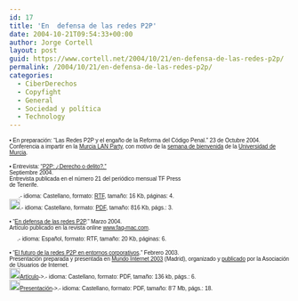 ```yaml
---
id: 17
title: 'En  defensa de las redes P2P'
date: 2004-10-21T09:54:33+00:00
author: Jorge Cortell
layout: post
guid: https://www.cortell.net/2004/10/21/en-defensa-de-las-redes-p2p/
permalink: /2004/10/21/en-defensa-de-las-redes-p2p/
categories:
  - CiberDerechos
  - Copyfight
  - General
  - Sociedad y polí­tica
  - Technology
---
```

<font size="1" face="Verdana, Arial, Helvetica, sans-serif">• En preparación: “Las Redes P2P y el engaño de la Reforma del Código Penal.” 23 de Octubre 2004. Conferencia a impartir en la <a href="https://www.murcialanparty.com/" target="_blank">Murcia LAN Party</a>, con motivo de la <a href="https://www.um.es/bienvenida/" target="_blank">semana de bienvenida</a> de la <a href="https://www.um.es/" target="_blank">Universidad de Murcia</a>.</font>

<font face="Verdana, Arial, Helvetica, sans-serif" size="2"></font><font size="1" face="Verdana, Arial, Helvetica, sans-serif">• Entrevista: <a href="https://homepage.mac.com/jorgecortell/docs/tfpress21.pdf" target="_blank">“P2P: &iquest;Derecho o delito?.”</a> <br /> Septiembre 2004.<br /> Entrevista publicada en el número 21 del periódico mensual TF Press<br /> de Tenerife.<br /> <a href="https://homepage.mac.com/jorgecortell/docs/entrevistaTFpress.rtf" target="_blank"><img src="https://homepage.mac.com/jorgecortell/images/rtf.gif" width="14" height="18" border="0" /></a> .- idioma: Castellano, formato: <a href="https://homepage.mac.com/jorgecortell/docs/entrevistaTFpress.rtf" target="_blank">RTF</a>, tamaño: 16 Kb, páginas: 4.<br /> <a href="https://homepage.mac.com/jorgecortell/docs/tfpress21.pdf" target="_blank"><img src="https://homepage.mac.com/jorgecortell/images/pdf.gif" width="19" height="19" border="0" /></a>.- idioma: Castellano, formato: <a href="https://homepage.mac.com/jorgecortell/docs/tfpress21.pdf" target="_blank">PDF</a>, tamaño: 816 Kb, págs.: 3. </font><font size="1" face="Verdana, Arial, Helvetica, sans-serif"></p> 

<p>
  • “<a href="https://homepage.mac.com/jorgecortell/docs/defensaP2P.rtf" target="_blank">En defensa de las redes P2P</a>.” Marzo 2004.<br /> Artículo publicado en la revista online <a href="https://www.faq-mac.com/mt/archives/007519.php" target="_blank">www.faq-mac.com</a>.<br /> <a href="https://homepage.mac.com/jorgecortell/docs/BSA-en.rtf" target="_blank"><img src="https://homepage.mac.com/jorgecortell/images/rtf.gif" width="14" height="18" border="0" /></a>.- idioma: Español, formato: RTF, tamaño: 20 Kb, páginas: 6.
</p>

<p>
  • “<a href="https://homepage.mac.com/jorgecortell/docs/P2Pcorp.pdf" target="_blank">El futuro de la redes P2P en entornos corporativos</a>.” Febrero 2003.<br /> Presentación preparada y presentada en <a href="https://www.aui.es/i2003/conferencias/conferencias.htm#peer_peer" target="_blank">Mundo Internet 2003</a> (Madrid), organizado y <a href="https://www.aui.es/biblio/libros/ilibros.htm" target="_blank">publicado</a> por la Asociación de Usuarios de Internet.<br /> <a href="https://homepage.mac.com/jorgecortell/docs/P2Pcorp.pdf" target="_blank"><img src="https://homepage.mac.com/jorgecortell/images/pdf.gif" width="19" height="19" border="0" />Artículo</a>->.- idioma: Castellano, formato: PDF, tamaño: 136 kb, págs.: 6.<br /> <a href="https://homepage.mac.com/jorgecortell/docs/P2P.pdf" target="_blank"><img src="https://homepage.mac.com/jorgecortell/images/pdf.gif" width="19" height="19" border="0" /></a><a href="https://homepage.mac.com/jorgecortell/docs/P2P.pdf">Presentación</a>->.- idioma: Castellano, formato: PDF, tamaño: 8‘7 Mb, págs.: 18.</font>
</p>